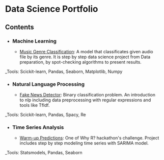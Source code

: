 # Data Science Portfolio



## Contents

- ### Machine Learning

     - [Music Genre Classification](https://github.com/sokoly35/Data_science_portfolio/blob/main/music%20genre%20classification/Music%20Genre%20Classificator.ipynb): A model that classificates given audio file by its genre. It is step by step data science project from Data preparation, by spot-checking algorithms to present results.

_Tools: Scickit-learn, Pandas, Seaborn, Matplotlib, Numpy

- ### Natural Language Processing

     - [Fake News Detector](https://github.com/sokoly35/Fake_news/blob/main/fake_news_detector.ipynb): Binary classification problem. An introduction to nlp including data preprocessing with regular expressions and tools like TfIdf.

_Tools: Scickit-learn, Pandas, Spacy, Re

- ### Time Series Analysis

     - [Warm-up Predictions](https://github.com/sokoly35/Data_science_portfolio/blob/main/warm%20up%20predictions/warm_up_prediction.ipynb): One of Why R? hackathon's challenge. Project includes step by step modeling time series with SARIMA model.

_Tools: Statsmodels, Pandas, Seaborn



